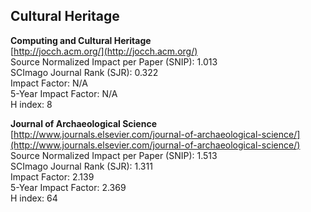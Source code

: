 Cultural Heritage
-------------------

**Computing and Cultural Heritage**  
[http://jocch.acm.org/](http://jocch.acm.org/)  
Source Normalized Impact per Paper (SNIP): 1.013  
SCImago Journal Rank (SJR):  0.322  
Impact Factor: N/A  
5-Year Impact Factor:  N/A  
H index: 8

**Journal of Archaeological Science**  
[http://www.journals.elsevier.com/journal-of-archaeological-science/](http://www.journals.elsevier.com/journal-of-archaeological-science/)  
Source Normalized Impact per Paper (SNIP):  1.513  
SCImago Journal Rank (SJR):  1.311  
Impact Factor:  2.139  
5-Year Impact Factor: 2.369    
H index: 64